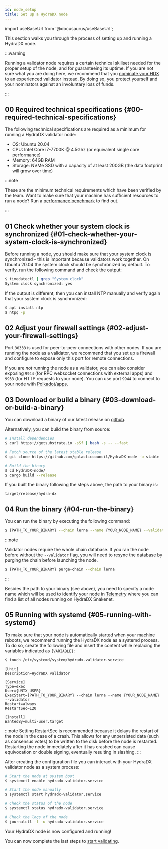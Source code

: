 ```yaml
---
id: node_setup
title: Set up a HydraDX node
---
```


import useBaseUrl from '@docusaurus/useBaseUrl';

This section walks you through the process of setting up and running a HydraDX node.

:::warning

Running a validator node requires a certain technical skillset needed for the proper setup of the node, and for guaranteeing its uptime. If you are not sure what you are doing here, we recommend that you [nominate your HDX](/start_nominating) to an experienced validator instead. By doing so, you protect yourself and your nominators against an involuntary loss of funds.

:::

## 00 Required technical specifications {#00-required-technical-specifications}

The following technical specifications are required as a minimum for running a HydraDX validator node: 

* OS: Ubuntu 20.04
* CPU: Intel Core i7-7700K @ 4.5Ghz (or equivalent single core performance)
* Memory: 64GB RAM
* Storage: NVMe SSD with a capacity of at least 200GB (the data footprint will grow over time)

:::note

These are the minimum technical requirements which have been verified by the team. Want to make sure that your machine has sufficient resources to run a node? Run a [performance benchmark](/performance_benchmark) to find out.

:::


## 01 Check whether your system clock is synchronized {#01-check-whether-your-system-clock-is-synchronized}

Before running a node, you should make sure that your system clock is synchronized - this is important because validators work together. On Ubuntu 20.04 the system clock should be synchronized by default. To verify, run the following command and check the output:

```bash
$ timedatectl | grep "System clock"
System clock synchronized: yes
```

If the output is different, then you can install NTP manually and verify again that your system clock is synchronized:

```bash
$ apt install ntp
$ ntpq -p
```

## 02 Adjust your firewall settings {#02-adjust-your-firewall-settings}
Port `30333` is used for peer-to-peer connections with other nodes. If you are running the node as a validator, we recommend that you set up a firewall and configure to expose only this port for remote connections.

If you are *not* running the node as a validator, you can also consider exposing `9944` (for RPC websocket connections with external apps) and `9933` (for HTTP requests to your node). You can use port `9944` to connect to your node with [Polkadot/apps](/polkadotjs_apps_local).

## 03 Download or build a binary {#03-download-or-build-a-binary}
You can download a binary of our latest release on [github](https://github.com/galacticcouncil/HydraDX-node/releases).

Alternatively, you can build the binary from source:

```bash
# Install dependencies
$ curl https://getsubstrate.io -sSf | bash -s -- --fast

# Fetch source of the latest stable release
$ git clone https://github.com/galacticcouncil/HydraDX-node -b stable

# Build the binary
$ cd HydraDX-node/
$ cargo build --release
```

If you built the binary following the steps above, the path to your binary is:
```
target/release/hydra-dx
```

## 04 Run the binary {#04-run-the-binary}
You can run the binary by executing the following command:

```bash
$ {PATH_TO_YOUR_BINARY} --chain lerna --name {YOUR_NODE_NAME} --validator
```

:::note

Validator nodes require the whole chain database. If you ran the node before without the `--validator` flag, you will need to resync the database by purging the chain before launching the node.
```bash
$ {PATH_TO_YOUR_BINARY} purge-chain --chain lerna
```

:::

Besides the path to your binary (see above), you need to specify a node name which will be used to identify your node in [Telemetry](https://telemetry.hydradx.io/#/HydraDX%20Snakenet%20Gen2) where you can find a list of all nodes running on HydraDX Snakenet.

## 05 Running with systemd {#05-running-with-systemd}
To make sure that your node is automatically started when your machine reboots, we recommend running the HydraDX node as a systemd process. To do so, create the following file and insert the content while replacing the variables indicated as `{VARIABLE}`:

```bash
$ touch /etc/systemd/system/hydradx-validator.service
```

```
[Unit]
Description=HydraDX validator

[Service]
Type=exec
User={UNIX_USER}
ExecStart={PATH_TO_YOUR_BINARY} --chain lerna --name {YOUR_NODE_NAME} --validator
Restart=always
RestartSec=120

[Install]
WantedBy=multi-user.target
```

:::note
Setting RestartSec is recommended because it delays the restart of the node in the case of a crash. This allows for any unpersisted data (such as consensus votes) to be written to the disk before the node is restarted. Restarting the node immediately after it has crashed can cause equivocation or double signing, eventually resulting in slashing.
:::

After creating the configuration file you can interact with your HydraDX validator node as a system process:
```bash
# Start the node at system boot
$ systemctl enable hydradx-validator.service

# Start the node manually
$ systemctl start hydradx-validator.service

# Check the status of the node
$ systemctl status hydradx-validator.service

# Check the logs of the node
$ journalctl -f -u hydradx-validator.service
```

Your HydraDX node is now configured and running!

You can now complete the last steps to [start validating](/start_validating).
